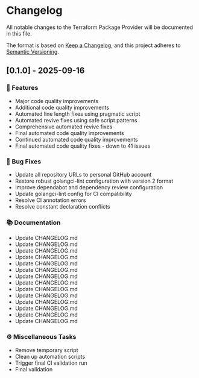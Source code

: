 # Changelog

All notable changes to the Terraform Package Provider will be documented in this file.

The format is based on [Keep a Changelog](https://keepachangelog.com/en/1.0.0/),
and this project adheres to [Semantic Versioning](https://semver.org/spec/v2.0.0.html).

## [0.1.0] - 2025-09-16

### 🚀 Features

- Major code quality improvements
- Additional code quality improvements
- Automated line length fixes using pragmatic script
- Automated revive fixes using safe script patterns
- Comprehensive automated revive fixes
- Final automated code quality improvements
- Continued automated code quality improvements
- Final automated code quality fixes - down to 41 issues

### 🐛 Bug Fixes

- Update all repository URLs to personal GitHub account
- Restore robust golangci-lint configuration with version 2 format
- Improve dependabot and dependency review configuration
- Update golangci-lint config for CI compatibility
- Resolve CI annotation errors
- Resolve constant declaration conflicts

### 📚 Documentation

- Update CHANGELOG.md
- Update CHANGELOG.md
- Update CHANGELOG.md
- Update CHANGELOG.md
- Update CHANGELOG.md
- Update CHANGELOG.md
- Update CHANGELOG.md
- Update CHANGELOG.md
- Update CHANGELOG.md
- Update CHANGELOG.md
- Update CHANGELOG.md
- Update CHANGELOG.md
- Update CHANGELOG.md
- Update CHANGELOG.md

### ⚙️ Miscellaneous Tasks

- Remove temporary script
- Clean up automation scripts
- Trigger final CI validation run
- Final validation

<!-- generated by git-cliff -->
